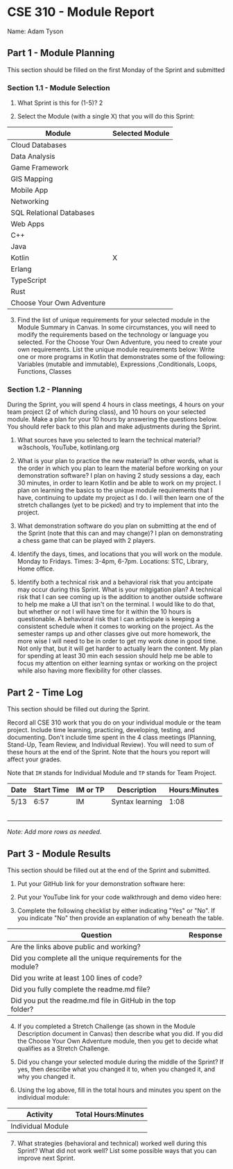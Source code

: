 # CSE 310 - Module Report

Name: Adam Tyson

## Part 1 - Module Planning

This section should be filled on the first Monday of the Sprint and submitted

### Section 1.1 - Module Selection

1. What Sprint is this for (1-5)?
2

2. Select the Module (with a single X) that you will do this Sprint:

|Module                   |Selected Module|
|-------------------------|---------------|
|Cloud Databases          |               |
|Data Analysis            |               |
|Game Framework           |               |
|GIS Mapping              |               |
|Mobile App               |               |
|Networking               |               |
|SQL Relational Databases |               |
|Web Apps                 |               |
|C++                      |               |
|Java                     |               |
|Kotlin                   |       X       |
|Erlang                   |               |
|TypeScript               |               |
|Rust                     |               |
|Choose Your Own Adventure|               |

3. Find the list of unique requirements for your selected module in the Module Summary in Canvas.  In some circumstances, you will need to modify the requirements based on the technology or language you selected.  For the Choose Your Own Adventure, you need to create your own requirements.  List the unique module requirements below:
Write one or more programs in Kotlin that demonstrates some of the following: Variables (mutable and immutable), Expressions ,Conditionals, Loops,
Functions, Classes

### Section 1.2 - Planning

During the Sprint, you will spend 4 hours in class meetings, 4 hours on your team project (2 of which during class), and 10 hours on your selected module.  Make a plan for your 10 hours by answering the questions below.  You should refer back to this plan and make adjustments during the Sprint.

1. What sources have you selected to learn the technical material?
w3schools, YouTube, kotlinlang.org

2. What is your plan to practice the new material?  In other words, what is the order in which you plan to learn the material before working on your demonstration software?
I plan on having 2 study sessions a day, each 30 minutes, in order to learn Kotlin and be able to work on my project. I plan on learning the basics to the 
unique module requirements that I have, continuing to update my project as I do. I will then learn one of the stretch challanges (yet to be picked) and
try to implement that into the project.

3. What demonstration software do you plan on submitting at the end of the Sprint (note that this can and may change)?
I plan on demonstrating a chess game that can be played with 2 players.

4. Identify the days, times, and locations that you will work on the module.
Monday to Fridays. Times: 3-4pm, 6-7pm. Locations: STC, Library, Home office.

5. Identify both a technical risk and a behavioral risk that you antcipate may occur during this Sprint.  What is your mitgigation plan?
A technical risk that I can see coming up is the addition to another outside software to help me make a UI that isn't on the terminal. I would like
to do that, but whether or not I will have time for it within the 10 hours is questionable. A behavioral risk that I can anticipate is keeping a consistent
schedule when it comes to working on the project. As the semester ramps up and other classes give out more homework, the more wise I will need to be
in order to get my work done in good time. Not only that, but it will get harder to actually learn the content. My plan for spending at least 30 min
each session should help me be able to focus my attention on either learning syntax or working on the project while also having more flexibility for other 
classes.

## Part 2 - Time Log

This section should be filled out during the Sprint. 

Record all CSE 310 work that you do on your individual module or the team project.  Include time learning, practicing, developing, testing, and documenting.  Don't include time spent in the 4 class meetings (Planning, Stand-Up, Team Review, and Individual Review).  You will need to sum of these hours at the end of the Sprint. Note that the hours you report will affect your grades.

Note that `IM` stands for Individual Module and `TP` stands for Team Project.  

|Date      |Start Time|IM or TP|Description                                 |Hours:Minutes|
|----------|----------|--------|--------------------------------------------|-------------|
|   5/13   |   6:57   |   IM   |  Syntax learning                           |    1:08     |
|          |          |        |                                            |             |
|          |          |        |                                            |             |
|          |          |        |                                            |             |
|          |          |        |                                            |             |
|          |          |        |                                            |             |

_Note: Add more rows as needed._


## Part 3 - Module Results

This section should be filled out at the end of the Sprint and submitted.

1. Put your GitHub link for your demonstration software here: 

2. Put your YouTube link for your code walkthrough and demo video here:

3. Complete the following checklist by either indicating "Yes" or "No". If you indicate "No" then provide an explanation of why beneath the table.

|Question                                                    |Response|
|------------------------------------------------------------|--------|
|Are the links above public and working?                     |        |
|Did you complete all the unique requirements for the module?|        |
|Did you write at least 100 lines of code?                   |        |
|Did you fully complete the readme.md file?                  |        |
|Did you put the readme.md file in GitHub in the top folder? |        |

4. If you completed a Stretch Challenge (as shown in the Module Description document in Canvas) then describe what you did.  If you did the Choose Your Own Adventure module, then you get to decide what qualifies as a Stretch Challenge.

5. Did you change your selected module during the middle of the Sprint?  If yes, then describe what you changed it to, when you changed it, and why you changed it.

6. Using the log above, fill in the total hours and minutes you spent on the individual module:

|Activity         |Total Hours:Minutes|
|-----------------|-------------------|
|Individual Module|                   |

7. What strategies (behavioral and technical) worked well during this Sprint?  What did not work well?  List some possible ways that you can improve next Sprint.
